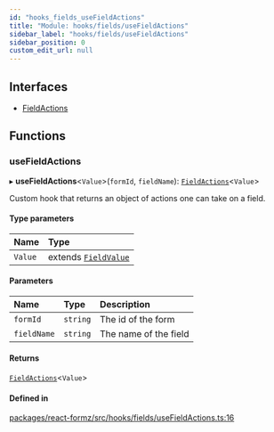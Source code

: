 ```yaml
---
id: "hooks_fields_useFieldActions"
title: "Module: hooks/fields/useFieldActions"
sidebar_label: "hooks/fields/useFieldActions"
sidebar_position: 0
custom_edit_url: null
---
```


## Interfaces

- [FieldActions](../interfaces/hooks_fields_useFieldActions.FieldActions.md)

## Functions

### useFieldActions

▸ **useFieldActions**<`Value`\>(`formId`, `fieldName`): [`FieldActions`](../interfaces/hooks_fields_useFieldActions.FieldActions.md)<`Value`\>

Custom hook that returns an object of actions one can take on a field.

#### Type parameters

| Name | Type |
| :------ | :------ |
| `Value` | extends [`FieldValue`](types_field.md#fieldvalue) |

#### Parameters

| Name | Type | Description |
| :------ | :------ | :------ |
| `formId` | `string` | The id of the form |
| `fieldName` | `string` | The name of the field |

#### Returns

[`FieldActions`](../interfaces/hooks_fields_useFieldActions.FieldActions.md)<`Value`\>

#### Defined in

[packages/react-formz/src/hooks/fields/useFieldActions.ts:16](https://github.com/ZerryStack/react-formz/blob/main/packages/react-formz/src/hooks/fields/useFieldActions.ts#L16)
